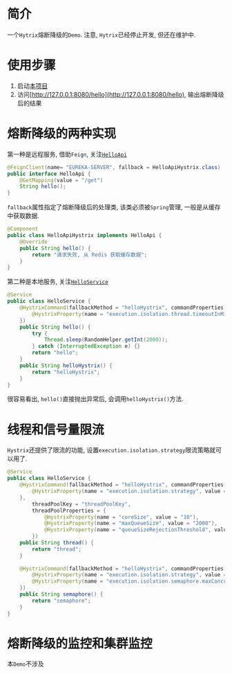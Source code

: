 # 简介
一个`Hytrix`熔断降级的`Demo`. 注意, `Hytrix`已经停止开发, 但还在维护中.

# 使用步骤
1. 启动[本项目](ahao-spring-cloud-hystrix/src/main/java/moe/ahao/spring/cloud/Starter.java)
1. 访问[http://127.0.0.1:8080/hello](http://127.0.0.1:8080/hello), 输出熔断降级后的结果

# 熔断降级的两种实现
第一种是远程服务, 借助`Feign`, 关注[`HelloApi`](ahao-spring-cloud-hystrix/src/main/java/moe/ahao/spring/cloud/module/hello/api)
```java
@FeignClient(name= "EUREKA-SERVER", fallback = HelloApiHystrix.class)
public interface HelloApi {
    @GetMapping(value = "/get")
    String hello();
}
```
`fallback`属性指定了熔断降级后的处理类, 该类必须被`Spring`管理, 一般是从缓存中获取数据.
```java
@Component
public class HelloApiHystrix implements HelloApi {
    @Override
    public String hello() {
        return "请求失败, 从 Redis 获取缓存数据";
    }
}
```

第二种是本地服务, 关注[`HelloService`](ahao-spring-cloud-hystrix/src/main/java/moe/ahao/spring/cloud/module/hello/service)
```java
@Service
public class HelloService {
    @HystrixCommand(fallbackMethod = "helloHystrix", commandProperties = {
        @HystrixProperty(name = "execution.isolation.thread.timeoutInMilliseconds", value = "1000")
    })
    public String hello() {
        try {
            Thread.sleep(RandomHelper.getInt(2000));
        } catch (InterruptedException e) {}
        return "hello";
    }
    public String helloHystrix() {
        return "helloHystrix";
    }
}
```
很容易看出, `hello()`直接抛出异常后, 会调用`helloHystrix()`方法.

# 线程和信号量限流
`Hystrix`还提供了限流的功能, 设置`execution.isolation.strategy`限流策略就可以用了.
```java
@Service
public class HelloService {
    @HystrixCommand(fallbackMethod = "helloHystrix", commandProperties = {
        @HystrixProperty(name = "execution.isolation.strategy", value = "THREAD")
    },
        threadPoolKey = "threadPoolKey",
        threadPoolProperties = {
            @HystrixProperty(name = "coreSize", value = "10"),
            @HystrixProperty(name = "maxQueueSize", value = "2000"),
            @HystrixProperty(name = "queueSizeRejectionThreshold", value = "30"),
        })
    public String thread() {
        return "thread";
    }
    
    @HystrixCommand(fallbackMethod = "helloHystrix", commandProperties = {
        @HystrixProperty(name = "execution.isolation.strategy", value = "SEMAPHORE"),
        @HystrixProperty(name = "execution.isolation.semaphore.maxConcurrentRequests", value = "10")
    })
    public String semaphore() {
        return "semaphore";
    }
}
```

# 熔断降级的监控和集群监控
本`Demo`不涉及
